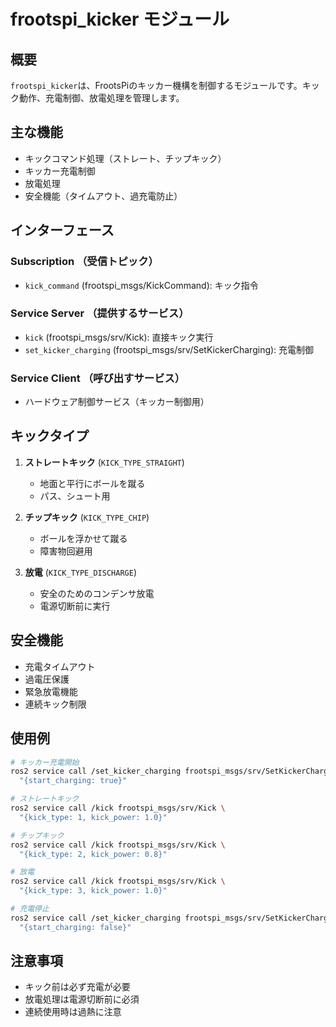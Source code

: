 # frootspi_kicker モジュール

## 概要

`frootspi_kicker`は、FrootsPiのキッカー機構を制御するモジュールです。キック動作、充電制御、放電処理を管理します。

## 主な機能

- キックコマンド処理（ストレート、チップキック）
- キッカー充電制御
- 放電処理
- 安全機能（タイムアウト、過充電防止）

## インターフェース

### Subscription （受信トピック）
- `kick_command` (frootspi_msgs/KickCommand): キック指令

### Service Server （提供するサービス）
- `kick` (frootspi_msgs/srv/Kick): 直接キック実行
- `set_kicker_charging` (frootspi_msgs/srv/SetKickerCharging): 充電制御

### Service Client （呼び出すサービス）
- ハードウェア制御サービス（キッカー制御用）

## キックタイプ

1. **ストレートキック** (`KICK_TYPE_STRAIGHT`)
   - 地面と平行にボールを蹴る
   - パス、シュート用

2. **チップキック** (`KICK_TYPE_CHIP`)
   - ボールを浮かせて蹴る
   - 障害物回避用

3. **放電** (`KICK_TYPE_DISCHARGE`)
   - 安全のためのコンデンサ放電
   - 電源切断前に実行

## 安全機能

- 充電タイムアウト
- 過電圧保護
- 緊急放電機能
- 連続キック制限

## 使用例

```bash
# キッカー充電開始
ros2 service call /set_kicker_charging frootspi_msgs/srv/SetKickerCharging \
  "{start_charging: true}"

# ストレートキック
ros2 service call /kick frootspi_msgs/srv/Kick \
  "{kick_type: 1, kick_power: 1.0}"

# チップキック
ros2 service call /kick frootspi_msgs/srv/Kick \
  "{kick_type: 2, kick_power: 0.8}"

# 放電
ros2 service call /kick frootspi_msgs/srv/Kick \
  "{kick_type: 3, kick_power: 1.0}"

# 充電停止
ros2 service call /set_kicker_charging frootspi_msgs/srv/SetKickerCharging \
  "{start_charging: false}"
```

## 注意事項

- キック前は必ず充電が必要
- 放電処理は電源切断前に必須
- 連続使用時は過熱に注意